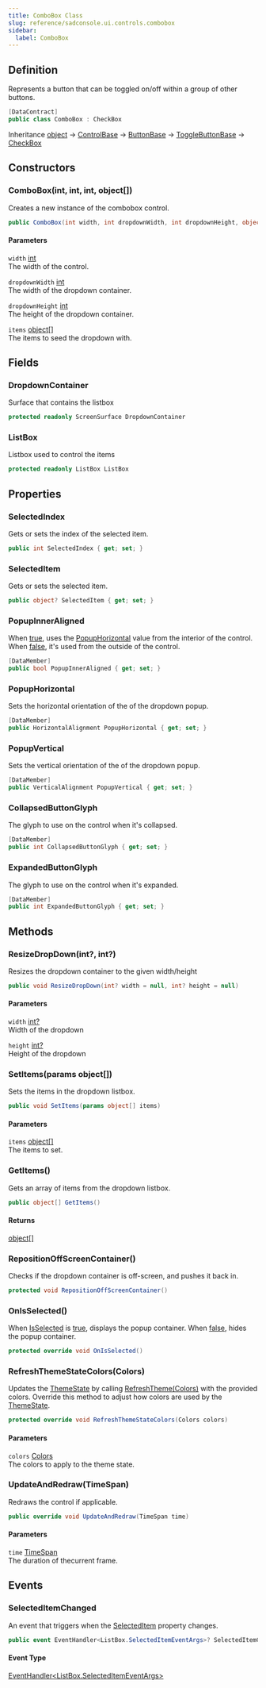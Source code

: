 ```yaml
---
title: ComboBox Class
slug: reference/sadconsole.ui.controls.combobox
sidebar:
  label: ComboBox
---
```

## Definition

Represents a button that can be toggled on/off within a group of other buttons.

```csharp title="C#"
[DataContract]
public class ComboBox : CheckBox
```

Inheritance [object](https://learn.microsoft.com/dotnet/api/system.object/) → [ControlBase](../sadconsole.ui.controls.controlbase/) → [ButtonBase](../sadconsole.ui.controls.buttonbase/) → [ToggleButtonBase](../sadconsole.ui.controls.togglebuttonbase/) → [CheckBox](../sadconsole.ui.controls.checkbox/)

## Constructors

### ComboBox(int, int, int, object[])

Creates a new instance of the combobox control.

```csharp title="C#"
public ComboBox(int width, int dropdownWidth, int dropdownHeight, object[] items)
```

#### Parameters

`width` [int](https://learn.microsoft.com/dotnet/api/system.int32/)  
The width of the control.

`dropdownWidth` [int](https://learn.microsoft.com/dotnet/api/system.int32/)  
The width of the dropdown container.

`dropdownHeight` [int](https://learn.microsoft.com/dotnet/api/system.int32/)  
The height of the dropdown container.

`items` [object[]](https://learn.microsoft.com/dotnet/api/system.object/)  
The items to seed the dropdown with.


## Fields

### DropdownContainer

Surface that contains the listbox

```csharp title="C#"
protected readonly ScreenSurface DropdownContainer
```

### ListBox

Listbox used to control the items

```csharp title="C#"
protected readonly ListBox ListBox
```

## Properties

### SelectedIndex

Gets or sets the index of the selected item.

```csharp title="C#"
public int SelectedIndex { get; set; }
```

### SelectedItem

Gets or sets the selected item.

```csharp title="C#"
public object? SelectedItem { get; set; }
```

### PopupInnerAligned

When <a href="https://learn.microsoft.com/dotnet/csharp/language-reference/builtin-types/bool">true</a>, uses the [PopupHorizontal](../sadconsole.ui.controls.combobox/#popuphorizontal/) value from the interior of the control. When <a href="https://learn.microsoft.com/dotnet/csharp/language-reference/builtin-types/bool">false</a>, it's used from the outside of the control.

```csharp title="C#"
[DataMember]
public bool PopupInnerAligned { get; set; }
```

### PopupHorizontal

Sets the horizontal orientation of the of the dropdown popup.

```csharp title="C#"
[DataMember]
public HorizontalAlignment PopupHorizontal { get; set; }
```

### PopupVertical

Sets the vertical orientation of the of the dropdown popup.

```csharp title="C#"
[DataMember]
public VerticalAlignment PopupVertical { get; set; }
```

### CollapsedButtonGlyph

The glyph to use on the control when it's collapsed.

```csharp title="C#"
[DataMember]
public int CollapsedButtonGlyph { get; set; }
```

### ExpandedButtonGlyph

The glyph to use on the control when it's expanded.

```csharp title="C#"
[DataMember]
public int ExpandedButtonGlyph { get; set; }
```

## Methods

### ResizeDropDown(int?, int?)

Resizes the dropdown container to the given width/height

```csharp title="C#"
public void ResizeDropDown(int? width = null, int? height = null)
```

#### Parameters

`width` [int?](https://learn.microsoft.com/dotnet/api/system.int32/)  
Width of the dropdown

`height` [int?](https://learn.microsoft.com/dotnet/api/system.int32/)  
Height of the dropdown


### SetItems(params object[])

Sets the items in the dropdown listbox.

```csharp title="C#"
public void SetItems(params object[] items)
```

#### Parameters

`items` [object[]](https://learn.microsoft.com/dotnet/api/system.object/)  
The items to set.


### GetItems()

Gets an array of items from the dropdown listbox.

```csharp title="C#"
public object[] GetItems()
```

#### Returns

[object[]](https://learn.microsoft.com/dotnet/api/system.object/)

### RepositionOffScreenContainer()

Checks if the dropdown container is off-screen, and pushes it back in.

```csharp title="C#"
protected void RepositionOffScreenContainer()
```


### OnIsSelected()

When [IsSelected](../sadconsole.ui.controls.togglebuttonbase/#isselected/) is <a href="https://learn.microsoft.com/dotnet/csharp/language-reference/builtin-types/bool">true</a>, displays the popup container. When <a href="https://learn.microsoft.com/dotnet/csharp/language-reference/builtin-types/bool">false</a>, hides the popup container.

```csharp title="C#"
protected override void OnIsSelected()
```


### RefreshThemeStateColors(Colors)

Updates the [ThemeState](../sadconsole.ui.controls.controlbase/#themestate/) by calling [RefreshTheme(Colors)](../sadconsole.ui.themestates/#/) with the provided colors. Override this method to adjust how colors are used by the [ThemeState](../sadconsole.ui.controls.controlbase/#themestate/).

```csharp title="C#"
protected override void RefreshThemeStateColors(Colors colors)
```

#### Parameters

`colors` [Colors](../sadconsole.ui.colors/)  
The colors to apply to the theme state.


### UpdateAndRedraw(TimeSpan)

Redraws the control if applicable.

```csharp title="C#"
public override void UpdateAndRedraw(TimeSpan time)
```

#### Parameters

`time` [TimeSpan](https://learn.microsoft.com/dotnet/api/system.timespan/)  
The duration of thecurrent frame.


## Events

### SelectedItemChanged

An event that triggers when the [SelectedItem](../sadconsole.ui.controls.combobox/#selecteditem/) property changes.

```csharp title="C#"
public event EventHandler<ListBox.SelectedItemEventArgs>? SelectedItemChanged
```

#### Event Type

[EventHandler\<ListBox.SelectedItemEventArgs\>](https://learn.microsoft.com/dotnet/api/system.eventhandler-1/)